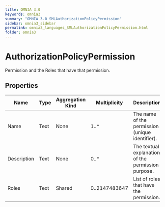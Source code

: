 ```yaml
---
title: OMNIA 3.0
keywords: omnia3
summary: "OMNIA 3.0 SMLAuthorizationPolicyPermission"
sidebar: omnia3_sidebar
permalink: omnia3_languages_SMLAuthorizationPolicyPermission.html
folder: omnia3
---
```


# AuthorizationPolicyPermission
Permission and the Roles that have that permission.
## Properties

| Name | Type | Aggregation Kind | Multiplicity | Description |
| --------- | --------- | --------- | --------- | --------- |
| Name | Text | None | 1..* | The name of the permission (unique identifier). |
| Description | Text | None | 0..* | The textual explanation of the permission purpose. |
| Roles | Text | Shared | 0..2147483647 | List of roles that have the permission. |


